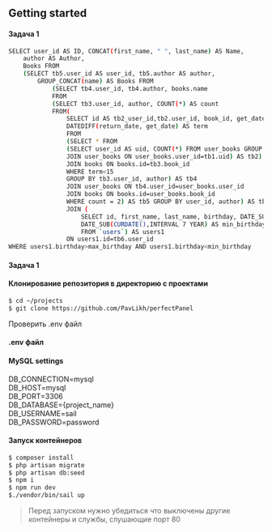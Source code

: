 ## Getting started

#### Задача 1

```bash
SELECT user_id AS ID, CONCAT(first_name, " ", last_name) AS Name,
    author AS Author,
    Books FROM 
    (SELECT tb5.user_id AS user_id, tb5.author AS author,
        GROUP_CONCAT(name) AS Books FROM 
            (SELECT tb4.user_id, tb4.author, books.name 
            FROM 
            (SELECT tb3.user_id, author, COUNT(*) AS count 
            FROM(
                SELECT id AS tb2_user_id,tb2.user_id, book_id, get_date, return_date, 
                DATEDIFF(return_date, get_date) AS term  
                FROM            
                (SELECT * FROM             
                (SELECT user_id AS uid, COUNT(*) FROM user_books GROUP BY user_id HAVING COUNT(*)=2) AS tb1             
                JOIN user_books ON user_books.user_id=tb1.uid) AS tb2) AS tb3 
                JOIN books ON books.id=tb3.book_id 
                WHERE term<15 
                GROUP BY tb3.user_id, author) AS tb4 
                JOIN user_books ON tb4.user_id=user_books.user_id 
                JOIN books ON books.id=user_books.book_id 
                WHERE count = 2) AS tb5 GROUP BY user_id, author) AS tb6 
                JOIN (
                    SELECT id, first_name, last_name, birthday, DATE_SUB(CURDATE(),INTERVAL 17 YEAR) AS max_birthday,  
                    DATE_SUB(CURDATE(),INTERVAL 7 YEAR) AS min_birthday 
                    FROM `users`) AS users1 
                ON users1.id=tb6.user_id 
WHERE users1.birthday>max_birthday AND users1.birthday<min_birthday
```
#### Задача 1

#### Клонирование репозитория в директорию с проектами

```bash
$ cd ~/projects
$ git clone https://github.com/PavLikh/perfectPanel
```

Проверить .env файл

####  .env файл

#### MySQL settings
DB_CONNECTION=mysql \
DB_HOST=mysql \
DB_PORT=3306 \
DB_DATABASE={project_name} \
DB_USERNAME=sail \
DB_PASSWORD=password

#### Запуск контейнеров

```bash
$ composer install
$ php artisan migrate
$ php artisan db:seed
$ npm i
$ npm run dev
$./vendor/bin/sail up

```

> Перед запуском нужно убедиться что выключены другие контейнеры и службы, слушающие порт 80
